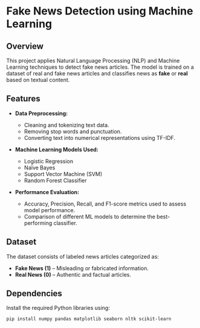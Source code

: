 # Fake News Detection using Machine Learning

## Overview
This project applies Natural Language Processing (NLP) and Machine Learning techniques to detect fake news articles. The model is trained on a dataset of real and fake news articles and classifies news as **fake** or **real** based on textual content.

## Features
- **Data Preprocessing:**  
  - Cleaning and tokenizing text data.  
  - Removing stop words and punctuation.  
  - Converting text into numerical representations using TF-IDF.  

- **Machine Learning Models Used:**  
  - Logistic Regression  
  - Naïve Bayes  
  - Support Vector Machine (SVM)  
  - Random Forest Classifier  

- **Performance Evaluation:**  
  - Accuracy, Precision, Recall, and F1-score metrics used to assess model performance.  
  - Comparison of different ML models to determine the best-performing classifier.  

## Dataset
The dataset consists of labeled news articles categorized as:
- **Fake News (1)** – Misleading or fabricated information.  
- **Real News (0)** – Authentic and factual articles.  

## Dependencies
Install the required Python libraries using:

```bash
pip install numpy pandas matplotlib seaborn nltk scikit-learn
